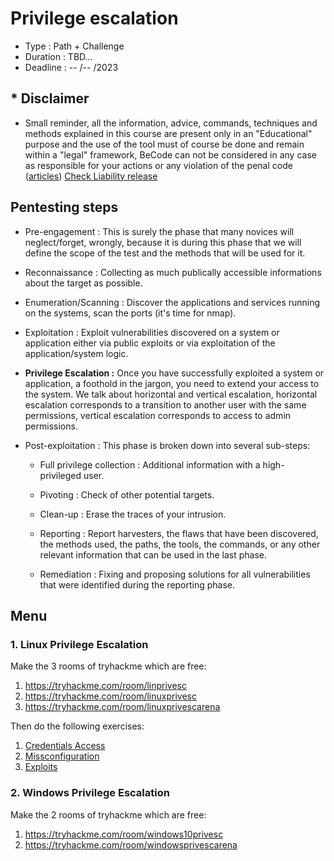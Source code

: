 # Privilege escalation

* Type : Path + Challenge
* Duration : TBD...
* Deadline : -- /-- /2023

## * Disclaimer

* Small reminder, all the information, advice, commands, techniques and methods explained in this course are present only in an "Educational" purpose and the use of the tool must of course be done and remain within a "legal" framework, BeCode can not be considered in any case as responsible for your actions or any violation of the penal code ([articles](http://www.ejustice.just.fgov.be/mopdf/2006/09/12_2.pdf#Page6)) [Check Liability release](https://docs.google.com/document/d/1zSvQsnUtEqF2MraJwoR4Bc1DwLbeyZRUXGxViktBQns/edit?usp=sharing)

## Pentesting steps

* Pre-engagement : This is surely the phase that many novices will neglect/forget, wrongly, because it is during this phase that we will define the scope of the test and the methods that will be used for it.

* Reconnaissance : Collecting as much publically accessible informations about the target as possible.

* Enumeration/Scanning : Discover the applications and services running on the systems, scan the ports (it's time for nmap).

* Exploitation : Exploit vulnerabilities discovered on a system or application either via public exploits or via exploitation of the application/system logic.

* **Privilege Escalation :** Once you have successfully exploited a system or application, a foothold in the jargon, you need to extend your access to the system. We talk about horizontal and vertical escalation, horizontal escalation corresponds to a transition to another user with the same permissions, vertical escalation corresponds to access to admin permissions.

* Post-exploitation : This phase is broken down into several sub-steps:

    - Full privilege collection : Additional information with a high-privileged user.

    - Pivoting : Check of other potential targets.

    - Clean-up : Erase the traces of your intrusion.

    - Reporting : Report harvesters, the flaws that have been discovered, the methods used, the paths, the tools, the commands, or any other relevant information that can be used in the last phase.

    - Remediation : Fixing and proposing solutions for all vulnerabilities that were identified during the reporting phase.

## Menu

### 1. Linux Privilege Escalation

Make the 3 rooms of tryhackme which are free: 

1. https://tryhackme.com/room/linprivesc
1. https://tryhackme.com/room/linuxprivesc
1. https://tryhackme.com/room/linuxprivescarena


Then do the following exercises:  

1. [Credentials Access](./linux/CredentialsAccess.md)
1. [Missconfiguration](./linux/Missconfiguration.md)
1. [Exploits](./linux/Exploit.md)


### 2. Windows Privilege Escalation

Make the 2 rooms of tryhackme which are free: 

1. https://tryhackme.com/room/windows10privesc
1. https://tryhackme.com/room/windowsprivescarena

